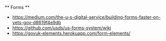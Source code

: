 ** Forms **
- https://medium.com/the-u-s-digital-service/building-forms-faster-on-vets-gov-d8619f4e9db
- https://github.com/usds/us-forms-system/wiki
- https://govuk-elements.herokuapp.com/form-elements/
